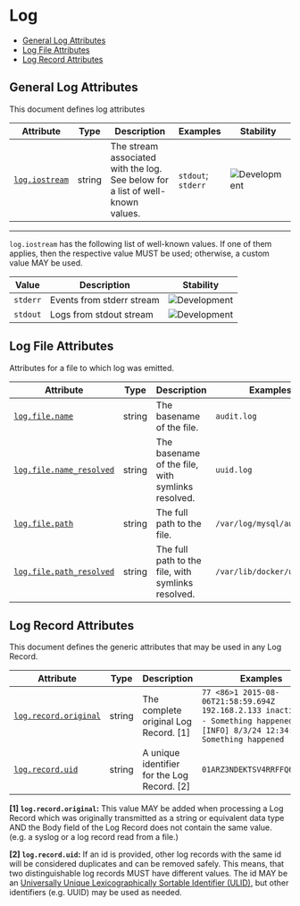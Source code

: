 <!-- NOTE: THIS FILE IS AUTOGENERATED. DO NOT EDIT BY HAND. -->
<!-- see templates/registry/markdown/attribute_namespace.md.j2 -->

# Log

- [General Log Attributes](#general-log-attributes)
- [Log File Attributes](#log-file-attributes)
- [Log Record Attributes](#log-record-attributes)

## General Log Attributes

This document defines log attributes

| Attribute | Type | Description | Examples | Stability |
|---|---|---|---|---|
| <a id="log-iostream" href="#log-iostream">`log.iostream`</a> | string | The stream associated with the log. See below for a list of well-known values. | `stdout`; `stderr` | ![Development](https://img.shields.io/badge/-development-blue) |

---

`log.iostream` has the following list of well-known values. If one of them applies, then the respective value MUST be used; otherwise, a custom value MAY be used.

| Value  | Description | Stability |
|---|---|---|
| `stderr` | Events from stderr stream | ![Development](https://img.shields.io/badge/-development-blue) |
| `stdout` | Logs from stdout stream | ![Development](https://img.shields.io/badge/-development-blue) |

## Log File Attributes

Attributes for a file to which log was emitted.

| Attribute | Type | Description | Examples | Stability |
|---|---|---|---|---|
| <a id="log-file-name" href="#log-file-name">`log.file.name`</a> | string | The basename of the file. | `audit.log` | ![Development](https://img.shields.io/badge/-development-blue) |
| <a id="log-file-name-resolved" href="#log-file-name-resolved">`log.file.name_resolved`</a> | string | The basename of the file, with symlinks resolved. | `uuid.log` | ![Development](https://img.shields.io/badge/-development-blue) |
| <a id="log-file-path" href="#log-file-path">`log.file.path`</a> | string | The full path to the file. | `/var/log/mysql/audit.log` | ![Development](https://img.shields.io/badge/-development-blue) |
| <a id="log-file-path-resolved" href="#log-file-path-resolved">`log.file.path_resolved`</a> | string | The full path to the file, with symlinks resolved. | `/var/lib/docker/uuid.log` | ![Development](https://img.shields.io/badge/-development-blue) |

## Log Record Attributes

This document defines the generic attributes that may be used in any Log Record.

| Attribute | Type | Description | Examples | Stability |
|---|---|---|---|---|
| <a id="log-record-original" href="#log-record-original">`log.record.original`</a> | string | The complete original Log Record. [1] | `77 <86>1 2015-08-06T21:58:59.694Z 192.168.2.133 inactive - - - Something happened`; `[INFO] 8/3/24 12:34:56 Something happened` | ![Development](https://img.shields.io/badge/-development-blue) |
| <a id="log-record-uid" href="#log-record-uid">`log.record.uid`</a> | string | A unique identifier for the Log Record. [2] | `01ARZ3NDEKTSV4RRFFQ69G5FAV` | ![Development](https://img.shields.io/badge/-development-blue) |

**[1] `log.record.original`:** This value MAY be added when processing a Log Record which was originally transmitted as a string or equivalent data type AND the Body field of the Log Record does not contain the same value. (e.g. a syslog or a log record read from a file.)

**[2] `log.record.uid`:** If an id is provided, other log records with the same id will be considered duplicates and can be removed safely. This means, that two distinguishable log records MUST have different values.
The id MAY be an [Universally Unique Lexicographically Sortable Identifier (ULID)](https://github.com/ulid/spec), but other identifiers (e.g. UUID) may be used as needed.
